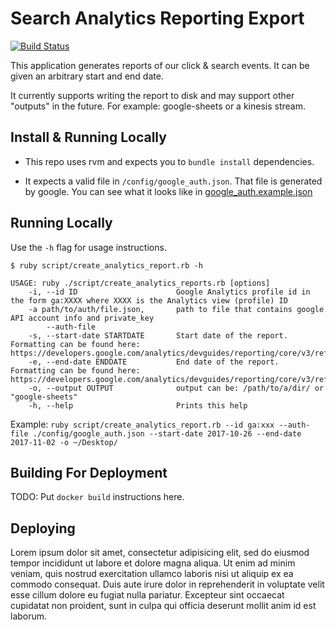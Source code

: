 # Search Analytics Reporting Export

[![Build Status](https://travis-ci.org/NYPL/search-analytics-report-creator.svg?branch=master)](https://travis-ci.org/NYPL/search-analytics-report-creator)

This application generates reports of our click & search events.
It can be given an arbitrary start and end date.

It currently supports writing the report to disk and may
support other "outputs" in the future. For example: google-sheets or
a kinesis stream.

## Install & Running Locally

* This repo uses rvm and expects you to `bundle install` dependencies.

* It expects a valid file in `/config/google_auth.json`. That file is generated
by google. You can see what it looks like in [google_auth.example.json](config/google_auth.example.json)

## Running Locally

Use the `-h` flag for usage instructions.

```
$ ruby script/create_analytics_report.rb -h

USAGE: ruby ./script/create_analytics_reports.rb [options]
    -i, --id ID                      Google Analytics profile id in the form ga:XXXX where XXXX is the Analytics view (profile) ID
    -a path/to/auth/file.json,       path to file that contains google API account info and private_key
        --auth-file
    -s, --start-date STARTDATE       Start date of the report. Formatting can be found here: https://developers.google.com/analytics/devguides/reporting/core/v3/reference#startDate
    -e, --end-date ENDDATE           End date of the report. Formatting can be found here: https://developers.google.com/analytics/devguides/reporting/core/v3/reference#endDate
    -o, --output OUTPUT              output can be: /path/to/a/dir/ or "google-sheets"
    -h, --help                       Prints this help
```

Example: `ruby script/create_analytics_report.rb --id ga:xxx --auth-file ./config/google_auth.json --start-date 2017-10-26 --end-date 2017-11-02 -o ~/Desktop/`

## Building For Deployment

TODO: Put `docker build` instructions here.

## Deploying

Lorem ipsum dolor sit amet, consectetur adipisicing elit, sed do eiusmod tempor incididunt ut labore et dolore magna aliqua. Ut enim ad minim veniam, quis nostrud exercitation ullamco laboris nisi ut aliquip ex ea commodo consequat. Duis aute irure dolor in reprehenderit in voluptate velit esse cillum dolore eu fugiat nulla pariatur. Excepteur sint occaecat cupidatat non proident, sunt in culpa qui officia deserunt mollit anim id est laborum.
